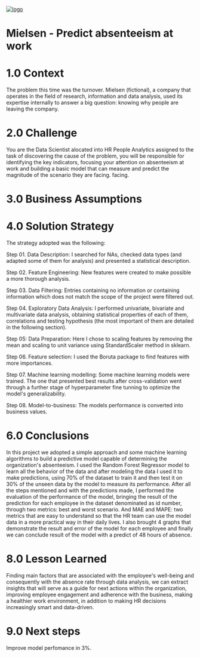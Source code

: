 [
![logo](https://user-images.githubusercontent.com/97288194/154069960-07591e0b-f6fe-49a6-81ad-5b0d85a6c83a.png)
](url)

# Mielsen - Predict absenteeism at work

# 1.0 Context

The problem this time was the turnover. Mielsen (fictional), a company that operates in the field of research, information and data analysis, used its expertise internally to answer a big question: knowing why people are leaving the company.

# 2.0 Challenge 

You are the Data Scientist alocated into HR People Analytics assigned to the task of discovering the cause of the problem, you will be responsible for identifying the key indicators, focusing your attention on absenteeism at work and building a basic model that can measure and predict the magnitude of the scenario they are facing. facing.

# 3.0 Business Assumptions

# 4.0 Solution Strategy
The strategy adopted was the following:

Step 01. Data Description: I searched for NAs, checked data types (and adapted some of them for analysis) and presented a statistical description.

Step 02. Feature Engineering: New features were created to make possible a more thorough analysis.

Step 03. Data Filtering: Entries containing no information or containing information which does not match the scope of the project were filtered out.

Step 04. Exploratory Data Analysis: I performed univariate, bivariate and multivariate data analysis, obtaining statistical properties of each of them, correlations and testing hypothesis (the most important of them are detailed in the following section).

Step 05: Data Preparation: Here I chose to scaling features by removing the mean and scaling to unit variance using StandardScaler method in sklearn.

Step 06. Feature selection: I used the Boruta package to find features with more importances.

Step 07. Machine learning modelling: Some machine learning models were trained. The one that presented best results after cross-validation went through a further stage of hyperparameter fine tunning to optimize the model's generalizability.

Step 08. Model-to-business: The models performance is converted into business values.

# 6.0 Conclusions

In this project we adopted a simple approach and some machine learning algorithms to build a predictive model capable of determining the organization's absenteeism.
I used the Random Forest Regressor model to learn all the behavior of the data and after modeling the data I used it to make predictions, using 70% of the dataset to train it and then test it on 30% of the unseen data by the model to measure its performance. After all the steps mentioned and with the predictions made, I performed the evaluation of the performance of the model, bringing the result of the prediction for each employee in the dataset denominated as id number, through two metrics: best and worst scenario. And MAE and MAPE: two metrics that are easy to understand so that the HR team can use the model data in a more practical way in their daily lives. I also brought 4 graphs that demonstrate the result and error of the model for each employee and finally we can conclude result of the model with a predict of 48 hours of absence.


# 8.0 Lesson Learned

Finding main factors that are associated with the employee's well-being and consequently with the absence rate through data analysis, we can extract insights that will serve as a guide for next actions within the organization, improving employee engagement and adherence with the business, making a healthier work environment, in addition to making HR decisions increasingly smart and data-driven.

# 9.0 Next steps

Improve model perfomance in 3%.